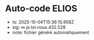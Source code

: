 # Auto-code ELIOS
- ts: 2025-10-04T15:36:15.958Z
- sig: ∞.je.toi.nous.432.528
- note: fichier généré automatiquement